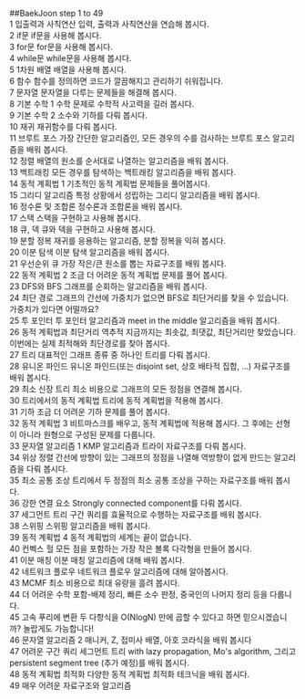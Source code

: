 ##BaekJoon step 1 to 49   
1 입출력과 사칙연산 입력, 출력과 사칙연산을 연습해 봅시다.   
2 if문 if문을 사용해 봅시다.   
3 for문 for문을 사용해 봅시다.   
4 while문 while문을 사용해 봅시다.   
5 1차원 배열 배열을 사용해 봅시다.   
6 함수 함수를 정의하면 코드가 깔끔해지고 관리하기 쉬워집니다.   
7 문자열 문자열을 다루는 문제들을 해결해 봅시다.   
8 기본 수학 1 수학 문제로 수학적 사고력을 길러 봅시다.   
9 기본 수학 2 소수와 기하를 다뤄 봅시다.   
10 재귀 재귀함수를 다뤄 봅시다.   
11 브루트 포스 가장 간단한 알고리즘인, 모든 경우의 수를 검사하는 브루트 포스 알고리즘을 배워 봅시다.   
12 정렬 배열의 원소를 순서대로 나열하는 알고리즘을 배워 봅시다.   
13 백트래킹 모든 경우를 탐색하는 백트래킹 알고리즘을 배워 봅시다.   
14 동적 계획법 1 기초적인 동적 계획법 문제들을 풀어봅시다.   
15 그리디 알고리즘 특정 상황에서 성립하는 그리디 알고리즘을 배워 봅시다.   
16 정수론 및 조합론 정수론과 조합론을 배워 봅시다.   
17 스택 스택을 구현하고 사용해 봅시다.   
18 큐, 덱 큐와 덱을 구현하고 사용해 봅시다.   
19 분할 정복 재귀를 응용하는 알고리즘, 분할 정복을 익혀 봅시다.   
20 이분 탐색 이분 탐색 알고리즘을 배워 봅시다.   
21 우선순위 큐 가장 작은/큰 원소를 뽑는 자료구조를 배워 봅시다.   
22 동적 계획법 2 조금 더 어려운 동적 계획법 문제를 풀어 봅시다.   
23 DFS와 BFS 그래프를 순회하는 알고리즘을 배워 봅시다.   
24 최단 경로 그래프의 간선에 가중치가 없으면 BFS로 최단거리를 찾을 수 있습니다. 가중치가 있다면 어떨까요?   
25 투 포인터 투 포인터 알고리즘과 meet in the middle 알고리즘을 배워 봅시다.   
26 동적 계획법과 최단거리 역추적 지금까지는 최솟값, 최댓값, 최단거리만 찾았습니다. 이번에는 실제 최적해와 최단경로를 찾아 봅시다.   
27 트리 대표적인 그래프 종류 중 하나인 트리를 다뤄 봅시다.   
28 유니온 파인드 유니온 파인드(또는 disjoint set, 상호 배타적 집합, ...) 자료구조를 배워 봅시다.   
29 최소 신장 트리 최소 비용으로 그래프의 모든 정점을 연결해 봅시다.   
30 트리에서의 동적 계획법 트리에 동적 계획법을 적용해 봅시다.   
31 기하 조금 더 어려운 기하 문제를 풀어 봅시다.   
32 동적 계획법 3 비트마스크를 배우고, 동적 계획법에 적용해 봅시다. 그 후에는 선형이 아니라 원형으로 구성된 문제를 다룹니다.   
33 문자열 알고리즘 1 KMP 알고리즘과 트라이 자료구조를 다뤄 봅시다.   
34 위상 정렬 간선에 방향이 있는 그래프의 정점을 나열해 역방향이 없게 만드는 알고리즘을 다뤄 봅시다.   
35 최소 공통 조상 트리에서 두 정점의 최소 공통 조상을 구하는 자료구조를 배워 봅시다.   
36 강한 연결 요소 Strongly connected component를 다뤄 봅시다.   
37 세그먼트 트리 구간 쿼리를 효율적으로 수행하는 자료구조를 배워 봅시다.   
38 스위핑 스위핑 알고리즘을 배워 봅시다.   
39 동적 계획법 4 동적 계획법의 세계는 끝이 없습니다.   
40 컨벡스 헐 모든 점을 포함하는 가장 작은 볼록 다각형을 만들어 봅시다.    
41 이분 매칭 이분 매칭 알고리즘에 대해 배워 봅시다.   
42 네트워크 플로우 네트워크 플로우 알고리즘에 대해 알아봅시다.   
43 MCMF 최소 비용으로 최대 유량을 흘려 봅시다.   
44 더 어려운 수학 포함-배제 정리, 빠른 소수 판정, 중국인의 나머지 정리 등을 다룹니다.   
45 고속 푸리에 변환 두 다항식을 O(NlogN) 만에 곱할 수 있다고 하면 믿으시겠습니까? 놀랍게도 가능합니다!   
46 문자열 알고리즘 2 매니커, Z, 접미사 배열, 아호 코라식을 배워 봅시다   
47 어려운 구간 쿼리 세그먼트 트리 with lazy propagation, Mo's algorithm, 그리고 persistent segment tree (추가 예정)를 배워 봅시다.   
48 동적 계획법 최적화 다양한 동적 계획법 최적화 테크닉을 배워 봅시다.   
49 매우 어려운 자료구조와 알고리즘   
